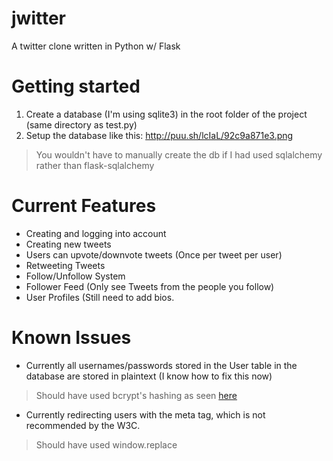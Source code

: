 # jwitter
A twitter clone written in Python w/ Flask


# Getting started
1. Create a database (I'm using sqlite3) in the root folder of the project (same directory as test.py)
2. Setup the database like this: http://puu.sh/lcIaL/92c9a871e3.png

> You wouldn't have to manually create the db if I had used sqlalchemy rather than flask-sqlalchemy

# Current Features
* Creating and logging into account
* Creating new tweets
* Users can upvote/downvote tweets (Once per tweet per user)
* Retweeting Tweets
* Follow/Unfollow System
* Follower Feed (Only see Tweets from the people you follow)
* User Profiles (Still need to add bios.


# Known Issues
* Currently all usernames/passwords stored in the User table in the database are stored in plaintext (I know how to fix this now)

> Should have used bcrypt's hashing as seen [here](https://github.com/AI-Productions/AndOre/blob/unstable/erebus/erebus_util.py) 

* Currently redirecting users with the meta tag, which is not recommended by the W3C.

> Should have used window.replace
